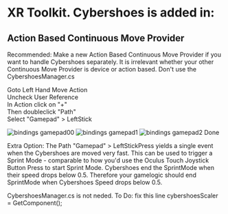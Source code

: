 # XR Toolkit. Cybershoes is added in:
## Action Based Continuous Move Provider
Recommended: Make a new Action Based Continuous Move Provider if you want to handle Cybershoes separately.
It is irrelevant whether your other Continuous Move Provider is device or action based.
Don't use the CybershoesManager.cs

Goto Left Hand Move Action  
Uncheck User Reference  
In Action click on "+"   
Then doubleclick "Path"  
Select  "Gamepad" > LeftStick  

![bindings gamepad00](https://user-images.githubusercontent.com/42228867/143268832-7e3691be-63b4-4e6c-abf8-4b473457c0b2.JPG)
![bindings gamepad1](https://user-images.githubusercontent.com/42228867/143266016-cf910a1e-8a90-4a97-95e0-1bbdf94b18bc.JPG)
![bindings gamepad2](https://user-images.githubusercontent.com/42228867/143266022-199e618b-b00b-42b4-a631-bb822c3659da.JPG)
Done

Extra Option: The Path "Gamepad" > LeftStickPress yields a single event when the Cybershoes are moved very fast. This can be used to trigger a Sprint Mode - comparable to how you'd use the Oculus Touch Joystick Button Press to start Sprint Mode. Cybershoes end the SprintMode when their speed drops below 0.5. Therefore your gamelogic should end SprintMode when Cybershoes Speed drops below 0.5.

CybershoesManager.cs is not neded. To Do: fix this line cybershoesScaler = GetComponent<CybershoesHeightScaler>(); 

